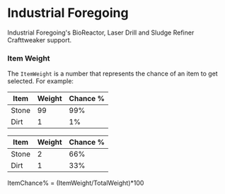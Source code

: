 # Industrial Foregoing

Industrial Foregoing's BioReactor, Laser Drill and Sludge Refiner Crafttweaker support.

### Item Weight

The `ItemWeight` is a number that represents the chance of an item to get selected. For example:

| Item  | Weight | Chance % |
| ----- | ------ | -------- |
| Stone | 99     | 99%      |
| Dirt  | 1      | 1%       |

| Item  | Weight | Chance % |
| ----- | ------ | -------- |
| Stone | 2      | 66%      |
| Dirt  | 1      | 33%      |

ItemChance% = (ItemWeight/TotalWeight)*100